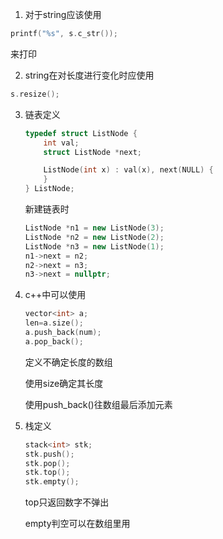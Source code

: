 1. 对于string应该使用 

```c++
printf("%s", s.c_str());
```

来打印



2. string在对长度进行变化时应使用

```c++
s.resize();
```



3. 链表定义

   ```c++
   typedef struct ListNode {
       int val;
       struct ListNode *next;
   
       ListNode(int x) : val(x), next(NULL) {
       }
   } ListNode;
   ```

   新建链表时

   ```c++
   ListNode *n1 = new ListNode(3);
   ListNode *n2 = new ListNode(2);
   ListNode *n3 = new ListNode(1);
   n1->next = n2;
   n2->next = n3;
   n3->next = nullptr;
   ```



4. c++中可以使用

   ```c++
   vector<int> a;
   len=a.size();
   a.push_back(num);
   a.pop_back();
   ```

   定义不确定长度的数组 

   使用size确定其长度

   使用push_back()往数组最后添加元素

   

5. 栈定义

   ```c++
   stack<int> stk;
   stk.push();
   stk.pop();
   stk.top();
   stk.empty();
   ```

   top只返回数字不弹出

   empty判空可以在数组里用



